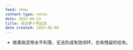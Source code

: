 ```yaml
---
feed: show
content-type: notes
date: 2022-06-23
title: 拔出萝卜带出泥
date created: 2022-06-09
---
```

- 做事拖泥带水不利落，无法形成有效闭环，总有残留的任务。
